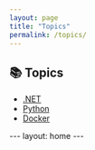```yaml
---
layout: page
title: "Topics"
permalink: /topics/
---
```


## 📚 Topics

<ul>
  <li><a href="/topics/dotnet/">.NET</a></li>
  <li><a href="/topics/python/">Python</a></li>
  <li><a href="/topics/docker/">Docker</a></li>
</ul>
---
layout: home
---
